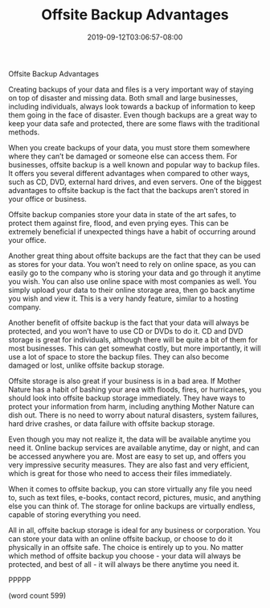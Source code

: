 ﻿---
title: "Offsite Backup Advantages"
date: 2019-09-12T03:06:57-08:00
description: "Data Recovery Tips for Web Success"
featured_image: "/images/Data Recovery.jpg"
tags: ["Data Recovery"]
---

Offsite Backup Advantages

Creating backups of your data and files is a very important way of staying on top of disaster and missing data.  Both small and large businesses, including individuals, always look towards a backup of information to keep them going in the face of disaster.  Even though backups are a great way to keep your data safe and protected, there are some flaws with the traditional methods.

When you create backups of your data, you must store them somewhere where they can’t be damaged or someone else can access them.  For businesses, offsite backup is a well known and popular way to backup files.  It offers you several different advantages when compared to other ways, such as CD, DVD, external hard drives, and even servers.  One of the biggest advantages to offsite backup is the fact that the backups aren’t stored in your office or business.

Offsite backup companies store your data in state of the art safes, to protect them against fire, flood, and even prying eyes.  This can be extremely beneficial if unexpected things have a habit of occurring around your office.  

Another great thing about offsite backups are the fact that they can be used as stores for your data.  You won’t need to rely on online space, as you can easily go to the company who is storing your data and go through it anytime you wish.  You can also use online space with most companies as well.  You simply upload your data to their online storage area, then go back anytime you wish and view it.  This is a very handy feature, similar to a hosting company.

Another benefit of offsite backup is the fact that your data will always be protected, and you won’t have to use CD or DVDs to do it.  CD and DVD storage is great for individuals, although there will be quite a bit of them for most businesses.  This can get somewhat costly, but more importantly, it will use a lot of space to store the backup files.  They can also become damaged or lost, unlike offsite backup storage.  

Offsite storage is also great if your business is in a bad area.  If Mother Nature has a habit of bashing your area with floods, fires, or hurricanes, you should look into offsite backup storage immediately.  They have ways to protect your information from harm, including anything Mother Nature can dish out.  There is no need to worry about natural disasters, system failures, hard drive crashes, or data failure with offsite backup storage.

Even though you may not realize it, the data will be available anytime you need it.  Online backup services are available anytime, day or night, and can be accessed anywhere you are.  Most are easy to set up, and offers you very impressive security measures.  They are also fast and very efficient, which is great for those who need to access their files immediately.

When it comes to offsite backup, you can store virtually any file you need to, such as text files, e-books, contact record, pictures, music, and anything else you can think of.  The storage for online backups are virtually endless, capable of storing everything you need.

All in all, offsite backup storage is ideal for any business or corporation.  You can store your data with an online offsite backup, or choose to do it physically in an offsite safe.  The choice is entirely up to you.  No matter which method of offsite backup you choose - your data will always be protected, and best of all - it will always be there anytime you need it. 

PPPPP

(word count 599)
